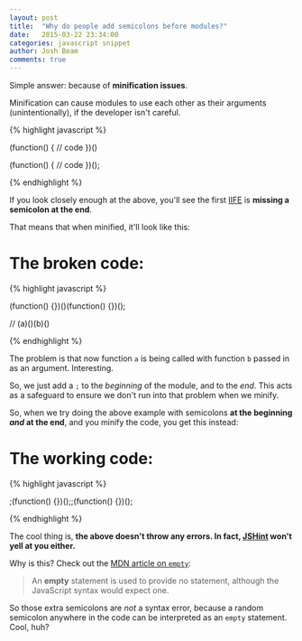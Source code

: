 ```yaml
---
layout: post
title:  "Why do people add semicolons before modules?"
date:   2015-03-22 23:34:00
categories: javascript snippet
author: Josh Beam
comments: true
---
```


Simple answer: because of **minification issues**.

<!--excerpt.start-->Minification can cause modules to use each other as their arguments (unintentionally), if the developer isn't careful.<!--excerpt.end-->

{% highlight javascript %}

(function() {
	// code
})()

(function() {
	// code	
})();

{% endhighlight %}

If you look closely enough at the above, you'll see the first <a href="http://benalman.com/news/2010/11/immediately-invoked-function-expression/">IIFE</a> is **missing a semicolon at the end**.

That means that when minified, it'll look like this:

# The broken code:

{% highlight javascript %}

(function() {})()(function() {})();

// (a)()(b)()

{% endhighlight %}

The problem is that now function `a` is being called with function `b` passed in as an argument. Interesting.

So, we just add a `;` to the *beginning* of the module, and to the *end*. This acts as a safeguard to ensure we don't run into that problem when we minify.

So, when we try doing the above example with semicolons **at the beginning *and* at the end**, and you minify the code, you get this instead:

# The working code:

{% highlight javascript %}

;(function() {})();;(function() {})();

{% endhighlight %}

The cool thing is, **the above doesn't throw any errors. In fact, <a href="http://jshint.com/">JSHint</a> won't yell at you either.**

Why is this? Check out the <a href="https://developer.mozilla.org/en-US/docs/Web/JavaScript/Reference/Statements/Empty">MDN article on `empty`</a>:

> An **empty** statement is used to provide no statement, although the JavaScript syntax would expect one.

So those extra semicolons are *not* a syntax error, because a random semicolon anywhere in the code can be interpreted as an `empty` statement. Cool, huh?


